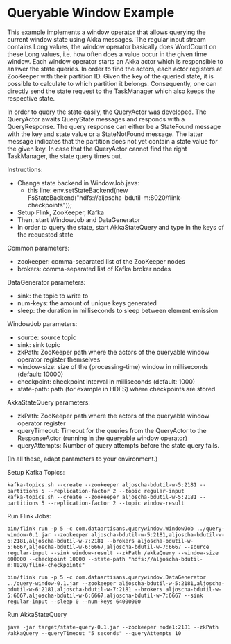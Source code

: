 # Queryable Window Example

This example implements a window operator that allows querying the current window state
using Akka messages. The regular input stream contains Long values, the window
operator basically does WordCount on these Long values, i.e. how often does a value occur
in the given time window. Each window operator starts an Akka actor which is responsible to answer
the state queries. In order to find the actors, each actor registers at ZooKeeper with their 
partition ID. Given the key of the queried state, it is possible to calculate to which partition
it belongs. Consequently, one can directly send the state request to the TaskManager which also 
keeps the respective state.

In order to query the state easily, the QueryActor was developed. The QueryActor awaits 
QueryState messages and responds with a QueryResponse. The query response can either be a 
StateFound message with the key and state value or a StateNotFound message. The latter message
indicates that the partition does not yet contain a state value for the given key. In case that the 
QueryActor cannot find the right TaskManager, the state query times out.

Instructions:
 - Change state backend in WindowJob.java:
   - this line: env.setStateBackend(new FsStateBackend("hdfs://aljoscha-bdutil-m:8020/flink-checkpoints"));
 - Setup Flink, ZooKeeper, Kafka
 - Then, start WindowJob and DataGenerator
 - In order to query the state, start AkkaStateQuery and type in the keys of the requested state 

Common parameters:
 - zookeeper: comma-separated list of the ZooKeeper nodes
 - brokers: comma-separated list of Kafka broker nodes

DataGenerator parameters:
 - sink: the topic to write to
 - num-keys: the amount of unique keys generated
 - sleep: the duration in milliseconds to sleep between element emission

WindowJob parameters:
 - source: source topic
 - sink: sink topic
 - zkPath: ZooKeeper path where the actors of the queryable window operator register themselves
 - window-size: size of the (processing-time) window in milliseconds (default: 10000)
 - checkpoint: checkpoint interval in milliseconds (default: 1000)
 - state-path: path (for example in HDFS) where checkpoints are stored
 
AkkaStateQuery parameters:
 - zkPath: ZooKeeper path where the actors of the queryable window operator register
 - queryTimeout: Timeout for the queries from the QueryActor to the ResponseActor (running in the 
 queryable window operator)
 - queryAttempts: Number of query attempts before the state query fails.

(In all these, adapt parameters to your environment.)

Setup Kafka Topics:

    kafka-topics.sh --create --zookeeper aljoscha-bdutil-w-5:2181 --partitions 5 --replication-factor 2 --topic regular-input
    kafka-topics.sh --create --zookeeper aljoscha-bdutil-w-5:2181 --partitions 5 --replication-factor 2 --topic window-result

Run Flink Jobs:

    bin/flink run -p 5 -c com.dataartisans.querywindow.WindowJob ../query-window-0.1.jar --zookeeper aljoscha-bdutil-w-5:2181,aljoscha-bdutil-w-6:2181,aljoscha-bdutil-w-7:2181 --brokers aljoscha-bdutil-w-5:6667,aljoscha-bdutil-w-6:6667,aljoscha-bdutil-w-7:6667 --source regular-input --sink window-result --zkPath /akkaQuery --window-size 600000 --checkpoint 10000 --state-path "hdfs://aljoscha-bdutil-m:8020/flink-checkpoints"

    bin/flink run -p 5 -c com.dataartisans.querywindow.DataGenerator ../query-window-0.1.jar --zookeeper aljoscha-bdutil-w-5:2181,aljoscha-bdutil-w-6:2181,aljoscha-bdutil-w-7:2181 --brokers aljoscha-bdutil-w-5:6667,aljoscha-bdutil-w-6:6667,aljoscha-bdutil-w-7:6667 --sink regular-input --sleep 0 --num-keys 64000000
    
Run AkkaStateQuery

    java -jar target/state-query-0.1.jar --zookeeper node1:2181 --zkPath /akkaQuery --queryTimeout "5 seconds" --queryAttempts 10

